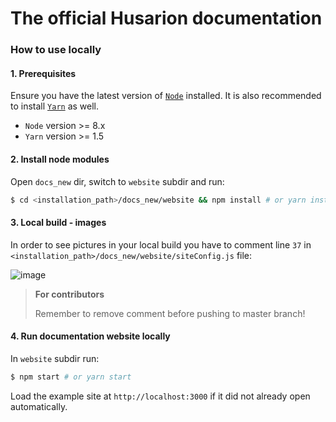 # The official Husarion documentation

### How to use locally

#### 1. Prerequisites

Ensure you have the latest version of [`Node`](https://nodejs.org/en/) installed. It is also recommended to install [`Yarn`](https://yarnpkg.com/lang/en/) as well.
* `Node` version >= 8.x
* `Yarn` version >= 1.5

#### 2. Install node modules

Open `docs_new` dir, switch to `website` subdir and run:

```bash
$ cd <installation_path>/docs_new/website && npm install # or yarn install
```

#### 3. Local build - images

In order to see pictures in your local build you have to comment line `37` in `<installation_path>/docs_new/website/siteConfig.js` file:

![image](https://user-images.githubusercontent.com/28567623/54622133-52a3d180-4a69-11e9-9c2e-8d4dc59b3bd7.png)

> **For contributors**
> 
> Remember to remove comment before pushing to master branch!

#### 4. Run documentation website locally

In `website` subdir run:

```bash
$ npm start # or yarn start
```

Load the example site at `http://localhost:3000` if it did not already open automatically.